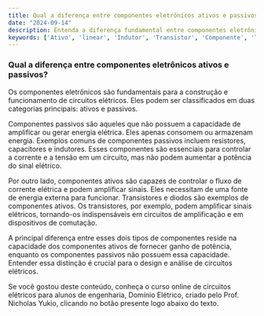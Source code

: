 ```yaml
---
title: Qual a diferença entre componentes eletrônicos ativos e passivos?
date: "2024-09-14"
description: Entenda a diferença fundamental entre componentes eletrônicos ativos e passivos no contexto de circuitos elétricos.
keywords: ['Ativo', 'linear', 'Indutor', 'Transistor', 'Componente', 'Tensão', 'Passivo']
---
```


### Qual a diferença entre componentes eletrônicos ativos e passivos?

Os componentes eletrônicos são fundamentais para a construção e funcionamento de circuitos elétricos. Eles podem ser classificados em duas categorias principais: ativos e passivos. 

Componentes passivos são aqueles que não possuem a capacidade de amplificar ou gerar energia elétrica. Eles apenas consomem ou armazenam energia. Exemplos comuns de componentes passivos incluem resistores, capacitores e indutores. Esses componentes são essenciais para controlar a corrente e a tensão em um circuito, mas não podem aumentar a potência do sinal elétrico.

Por outro lado, componentes ativos são capazes de controlar o fluxo de corrente elétrica e podem amplificar sinais. Eles necessitam de uma fonte de energia externa para funcionar. Transistores e diodos são exemplos de componentes ativos. Os transistores, por exemplo, podem amplificar sinais elétricos, tornando-os indispensáveis em circuitos de amplificação e em dispositivos de comutação.

A principal diferença entre esses dois tipos de componentes reside na capacidade dos componentes ativos de fornecer ganho de potência, enquanto os componentes passivos não possuem essa capacidade. Entender essa distinção é crucial para o design e análise de circuitos elétricos.

Se você gostou deste conteúdo, conheça o curso online de circuitos elétricos para alunos de engenharia, Domínio Elétrico, criado pelo Prof. Nicholas Yukio, clicando no botão presente logo abaixo do texto.